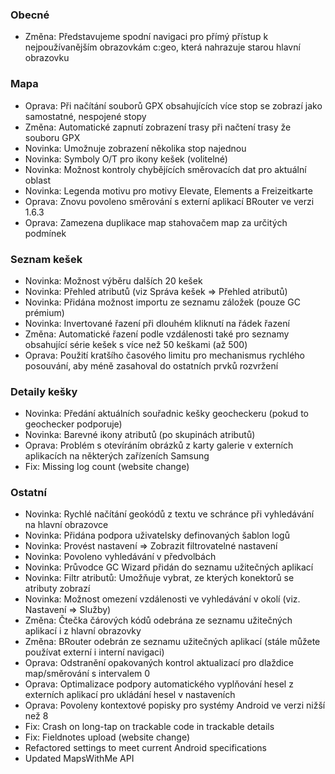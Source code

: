 ### Obecné
- Změna: Představujeme spodní navigaci pro přímý přístup k nejpoužívanějším obrazovkám c:geo, která nahrazuje starou hlavní obrazovku

### Mapa
- Oprava: Při načítání souborů GPX obsahujících více stop se zobrazí jako samostatné, nespojené stopy
- Změna: Automatické zapnutí zobrazení trasy při načtení trasy že souboru GPX
- Novinka: Umožnuje zobrazení několika stop najednou
- Novinka: Symboly O/T pro ikony kešek (volitelné)
- Novinka: Možnost kontroly chybějících směrovacích dat pro aktuální oblast
- Novinka: Legenda motivu pro motivy Elevate, Elements a Freizeitkarte
- Oprava: Znovu povoleno směrování s externí aplikací BRouter ve verzi 1.6.3
- Oprava: Zamezena duplikace map stahovačem map za určitých podmínek

### Seznam kešek
- Novinka: Možnost výběru dalších 20 kešek
- Novinka: Přehled atributů (viz Správa kešek => Přehled atributů)
- Novinka: Přidána možnost importu ze seznamu záložek (pouze GC prémium)
- Novinka: Invertované řazení při dlouhém kliknutí na řádek řazení
- Změna: Automatické řazení podle vzdálenosti také pro seznamy obsahující série kešek s více než 50 keškami (až 500)
- Oprava: Použití kratšího časového limitu pro mechanismus rychlého posouvání, aby méně zasahoval do ostatních prvků rozvržení

### Detaily kešky
- Novinka: Předání aktuálních souřadnic kešky geocheckeru (pokud to geochecker podporuje)
- Novinka: Barevné ikony atributů (po skupinách atributů)
- Oprava: Problém s otevíráním obrázků z karty galerie v externích aplikacích na některých zařízeních Samsung
- Fix: Missing log count (website change)

### Ostatní
- Novinka: Rychlé načítání geokódů z textu ve schránce při vyhledávání na hlavní obrazovce
- Novinka: Přidána podpora uživatelsky definovaných šablon logů
- Novinka: Provést nastavení => Zobrazit filtrovatelné nastavení
- Novinka: Povoleno vyhledávání v předvolbách
- Novinka: Průvodce GC Wizard přidán do seznamu užitečných aplikací
- Novinka: Filtr atributů: Umožňuje vybrat, ze kterých konektorů se atributy zobrazí
- Novinka: Možnost omezení vzdálenosti ve vyhledávání v okolí (viz. Nastavení => Služby)
- Změna: Čtečka čárových kódů odebrána ze seznamu užitečných aplikací i z hlavní obrazovky
- Změna: BRouter odebrán ze seznamu užitečných aplikací (stále můžete používat externí i interní navigaci)
- Oprava: Odstranění opakovaných kontrol aktualizací pro dlaždice map/směrování s intervalem 0
- Oprava: Optimalizace podpory automatického vyplňování hesel z externích aplikací pro ukládání hesel v nastaveních
- Oprava: Povoleny kontextové popisky pro systémy Android ve verzi nižší než 8
- Fix: Crash on long-tap on trackable code in trackable details
- Fix: Fieldnotes upload (website change)
- Refactored settings to meet current Android specifications
- Updated MapsWithMe API

